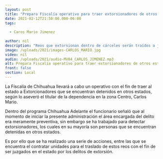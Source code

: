 ```yaml
---
layout: post
title: "Prepara Fiscalía operativo para traer extorsionadores de otros estados"
date: 2021-02-12T21:50:00.000-06:00
tags:
  
  - Caros Mario Jimenez
  
author: nil
description: "Reos que extorsionan dentro de cárceles serán traídos a juicio en Chihuahua."
image: /uploads/2021/images-CARLOS_MARIO.jpg
video: nil
audio: /uploads/2021/audio-MV04_CARLOS_JIMENEZ.mp3
alt: Prepara Fiscalía operativo para traer extorsionadores de otros estados
front: false
section: Local
---
```


La Físcalía de Chihuahua llevará a cabo un operativo con el fin de traer al estado a Extorcionadores que se encuentran detenidos en otros estados, según lo aseveró el titular de la dependencia en la zona Centro, Carlos Mario.

Dentro del programa Chihuahua Adelante el funcionario señaló que al momento de iniciar la presente administración el área encargada del delito era meramente preventiva, sin embargo se ha trabajado para detectar extorsionadores, los cuales en su mayoría son personas que se encuentran detenidas en otros estados.
 
Es por ello que se ha realizado una serie de acciones, entre las que se encuentra el contratar unidades para el traslado de estos reos con el fin de ser juzgados en el estado por los delitos de extorsión.
